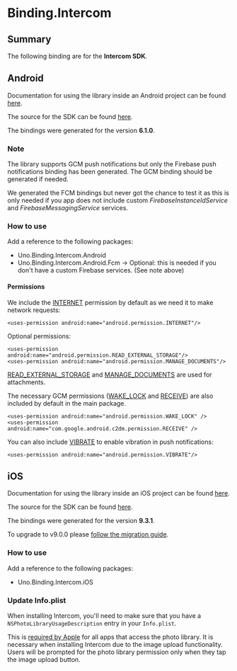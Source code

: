 # Binding.Intercom

## Summary

The following binding are for the **Intercom SDK**.

## Android

Documentation for using the library inside an Android project can be found [here](https://developers.intercom.com/docs/welcome).

The source for the SDK can be found [here](https://github.com/intercom/intercom-android). 

The bindings were generated for the version **6.1.0**.

### Note

The library supports GCM push notifications but only the Firebase push notifications binding has been generated. The GCM binding should be generated if needed.

We generated the FCM bindings but never got the chance to test it as this is only needed if you app does not include custom *FirebaseInstanceIdService* and *FirebaseMessagingService* services.

### How to use

Add a reference to the following packages:

- Uno.Binding.Intercom.Android
- Uno.Binding.Intercom.Android.Fcm -> Optional: this is needed if you don't have a custom Firebase services. (See note above)

#### Permissions
We include the [INTERNET](https://developer.android.com/reference/android/Manifest.permission.html#INTERNET) permission by default as we need it to make network requests:

```
<uses-permission android:name="android.permission.INTERNET"/>
```

Optional permissions:

```
<uses-permission android:name="android.permission.READ_EXTERNAL_STORAGE"/>
<uses-permission android:name="android.permission.MANAGE_DOCUMENTS"/>
```
[READ_EXTERNAL_STORAGE](https://developer.android.com/reference/android/Manifest.permission.html#READ_EXTERNAL_STORAGE) and [MANAGE_DOCUMENTS](https://developer.android.com/reference/android/Manifest.permission.html#MANAGE_DOCUMENTS) are used for attachments.

The necessary GCM permissions ([WAKE_LOCK](https://developer.android.com/reference/android/Manifest.permission.html#WAKE_LOCK) and [RECEIVE](https://developers.google.com/cloud-messaging/gcm#manifest)) are also included by default in the main package.

```
<uses-permission android:name="android.permission.WAKE_LOCK" />
<uses-permission android:name="com.google.android.c2dm.permission.RECEIVE" />
```

You can also include [VIBRATE](https://developer.android.com/reference/android/Manifest.permission.html#VIBRATE) to enable vibration in push notifications:

```
<uses-permission android:name="android.permission.VIBRATE"/>
```

## iOS

Documentation for using the library inside an iOS project can be found [here](https://developers.intercom.com/docs/welcome).

The source for the SDK can be found [here](https://github.com/intercom/intercom-ios). 

The bindings were generated for the version **9.3.1**.

To upgrade to v9.0.0 please [follow the migration guide](https://developers.intercom.com/installing-intercom/docs/migrating-to-v9).

### How to use

Add a reference to the following packages:

- Uno.Binding.Intercom.iOS

### Update Info.plist

When installing Intercom, you'll need to make sure that you have a `NSPhotoLibraryUsageDescription` entry in your `Info.plist`.

This is [required by Apple](https://developer.apple.com/library/content/qa/qa1937/_index.html) for all apps that access the photo library. It is necessary when installing Intercom due to the image upload functionality. Users will be prompted for the photo library permission only when they tap the image upload button.